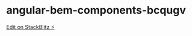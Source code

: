 # angular-bem-components-bcqugv

[Edit on StackBlitz ⚡️](https://stackblitz.com/edit/angular-bem-components-bcqugv)